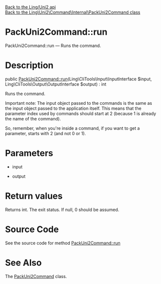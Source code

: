 [Back to the Ling/Uni2 api](https://github.com/lingtalfi/Uni2/blob/master/doc/api/Ling/Uni2.md)<br>
[Back to the Ling\Uni2\Command\Internal\PackUni2Command class](https://github.com/lingtalfi/Uni2/blob/master/doc/api/Ling/Uni2/Command/Internal/PackUni2Command.md)


PackUni2Command::run
================



PackUni2Command::run — Runs the command.




Description
================


public [PackUni2Command::run](https://github.com/lingtalfi/Uni2/blob/master/doc/api/Ling/Uni2/Command/Internal/PackUni2Command/run.md)(Ling\CliTools\Input\InputInterface $input, Ling\CliTools\Output\OutputInterface $output) : int




Runs the command.

Important note:
The input object passed to the commands is the same as the input object passed to the application itself.
This means that the parameter index used by commands should start at 2 (because 1 is already the name of the command).

So, remember, when you're inside a command, if you want to get a parameter, starts with 2 (and not 0 or 1).




Parameters
================


- input

    

- output

    


Return values
================

Returns int.
The exit status.
If null, 0 should be assumed.







Source Code
===========
See the source code for method [PackUni2Command::run](https://github.com/lingtalfi/Uni2/blob/master/Command/Internal/PackUni2Command.php#L57-L138)


See Also
================

The [PackUni2Command](https://github.com/lingtalfi/Uni2/blob/master/doc/api/Ling/Uni2/Command/Internal/PackUni2Command.md) class.



